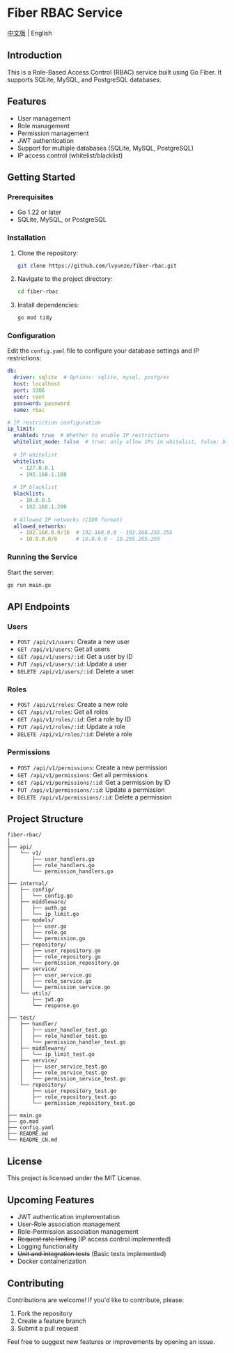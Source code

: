 # Fiber RBAC Service

[中文版](README_CN.md) | English

## Introduction
This is a Role-Based Access Control (RBAC) service built using Go Fiber. It supports SQLite, MySQL, and PostgreSQL databases.

## Features
- User management
- Role management
- Permission management
- JWT authentication
- Support for multiple databases (SQLite, MySQL, PostgreSQL)
- IP access control (whitelist/blacklist)

## Getting Started

### Prerequisites
- Go 1.22 or later
- SQLite, MySQL, or PostgreSQL

### Installation
1. Clone the repository:
   ```bash
   git clone https://github.com/lvyunze/fiber-rbac.git
   ```
2. Navigate to the project directory:
   ```bash
   cd fiber-rbac
   ```
3. Install dependencies:
   ```bash
   go mod tidy
   ```

### Configuration
Edit the `config.yaml` file to configure your database settings and IP restrictions:

```yaml
db:
  driver: sqlite  # Options: sqlite, mysql, postgres
  host: localhost
  port: 3306
  user: root
  password: password
  name: rbac

# IP restriction configuration
ip_limit:
  enabled: true  # Whether to enable IP restrictions
  whitelist_mode: false  # true: only allow IPs in whitelist, false: block IPs in blacklist
  
  # IP whitelist
  whitelist:
    - 127.0.0.1
    - 192.168.1.100
    
  # IP blacklist
  blacklist:
    - 10.0.0.5
    - 192.168.1.200
  
  # Allowed IP networks (CIDR format)
  allowed_networks:
    - 192.168.0.0/16  # 192.168.0.0 - 192.168.255.255
    - 10.0.0.0/8      # 10.0.0.0 - 10.255.255.255
```

### Running the Service
Start the server:
```bash
go run main.go
```

## API Endpoints

### Users
- `POST /api/v1/users`: Create a new user
- `GET /api/v1/users`: Get all users
- `GET /api/v1/users/:id`: Get a user by ID
- `PUT /api/v1/users/:id`: Update a user
- `DELETE /api/v1/users/:id`: Delete a user

### Roles
- `POST /api/v1/roles`: Create a new role
- `GET /api/v1/roles`: Get all roles
- `GET /api/v1/roles/:id`: Get a role by ID
- `PUT /api/v1/roles/:id`: Update a role
- `DELETE /api/v1/roles/:id`: Delete a role

### Permissions
- `POST /api/v1/permissions`: Create a new permission
- `GET /api/v1/permissions`: Get all permissions
- `GET /api/v1/permissions/:id`: Get a permission by ID
- `PUT /api/v1/permissions/:id`: Update a permission
- `DELETE /api/v1/permissions/:id`: Delete a permission

## Project Structure
```
fiber-rbac/
│
├── api/
│   └── v1/
│       ├── user_handlers.go
│       ├── role_handlers.go
│       └── permission_handlers.go
│
├── internal/
│   ├── config/
│   │   └── config.go
│   ├── middleware/
│   │   ├── auth.go
│   │   └── ip_limit.go
│   ├── models/
│   │   ├── user.go
│   │   ├── role.go
│   │   └── permission.go
│   ├── repository/
│   │   ├── user_repository.go
│   │   ├── role_repository.go
│   │   └── permission_repository.go
│   ├── service/
│   │   ├── user_service.go
│   │   ├── role_service.go
│   │   └── permission_service.go
│   └── utils/
│       ├── jwt.go
│       └── response.go
│
├── test/
│   ├── handler/
│   │   ├── user_handler_test.go
│   │   ├── role_handler_test.go
│   │   └── permission_handler_test.go
│   ├── middleware/
│   │   └── ip_limit_test.go
│   ├── service/
│   │   ├── user_service_test.go
│   │   ├── role_service_test.go
│   │   └── permission_service_test.go
│   └── repository/
│       ├── user_repository_test.go
│       ├── role_repository_test.go
│       └── permission_repository_test.go
│
├── main.go
├── go.mod
├── config.yaml
├── README.md
└── README_CN.md
```

## License
This project is licensed under the MIT License.

## Upcoming Features
- JWT authentication implementation
- User-Role association management
- Role-Permission association management
- ~~Request rate limiting~~ (IP access control implemented)
- Logging functionality
- ~~Unit and integration tests~~ (Basic tests implemented)
- Docker containerization

## Contributing
Contributions are welcome! If you'd like to contribute, please:
1. Fork the repository
2. Create a feature branch
3. Submit a pull request

Feel free to suggest new features or improvements by opening an issue.